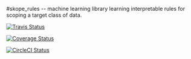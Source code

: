 #skope_rules -- machine learning library learning interpretable rules for scoping a target class of data.

[![Travis Status](https://travis-ci.org/fdetector/fraud_to_rules.svg?branch=master)](https://travis-ci.org/fdetector/fraud_to_rules)

[![Coverage Status](https://coveralls.io/repos/github/fdetector/fraud_to_rules/badge.svg?branch=master)](https://coveralls.io/github/fdetector/fraud_to_rules?branch=master)

[![CircleCI Status](https://circleci.com/gh/fdetector/fraud_to_rules.svg?style=shield&circle-token=:circle-token)](https://circleci.com/gh/fdetector/fraud_to_rules/tree/master)
